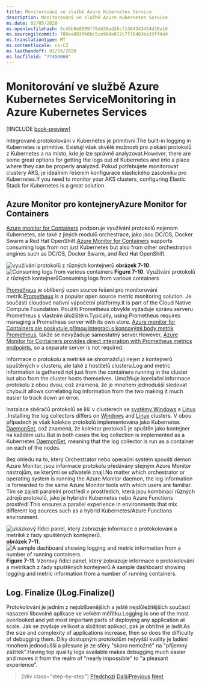 ```yaml
---
title: Monitorování ve službě Azure Kubernetes Service
description: Monitorování ve službě Azure Kubernetes Service
ms.date: 02/05/2020
ms.openlocfilehash: 5c46b9e8599f70d430ad26cf1364343454d30a16
ms.sourcegitcommit: 700ea803fb06c5ce98de017c7f76463ba33ff4a9
ms.translationtype: MT
ms.contentlocale: cs-CZ
ms.lasthandoff: 02/19/2020
ms.locfileid: "77450060"
---
```

# <a name="monitoring-in-azure-kubernetes-services"></a><span data-ttu-id="73108-103">Monitorování ve službě Azure Kubernetes Service</span><span class="sxs-lookup"><span data-stu-id="73108-103">Monitoring in Azure Kubernetes Services</span></span>

[!INCLUDE [book-preview](../../../includes/book-preview.md)]

<span data-ttu-id="73108-104">Integrované protokolování v Kubernetes je primitivní.</span><span class="sxs-lookup"><span data-stu-id="73108-104">The built-in logging in Kubernetes is primitive.</span></span> <span data-ttu-id="73108-105">Existují však skvělé možnosti pro získání protokolů z Kubernetes a na místo, kde je lze správně analyzovat.</span><span class="sxs-lookup"><span data-stu-id="73108-105">However, there are some great options for getting the logs out of Kubernetes and into a place where they can be properly analyzed.</span></span> <span data-ttu-id="73108-106">Pokud potřebujete monitorovat clustery AKS, je ideálním řešením konfigurace elastického zásobníku pro Kubernetes.</span><span class="sxs-lookup"><span data-stu-id="73108-106">If you need to monitor your AKS clusters, configuring Elastic Stack for Kubernetes is a great solution.</span></span>

## <a name="azure-monitor-for-containers"></a><span data-ttu-id="73108-107">Azure Monitor pro kontejnery</span><span class="sxs-lookup"><span data-stu-id="73108-107">Azure Monitor for Containers</span></span>

<span data-ttu-id="73108-108">[Azure monitor for Containers](https://docs.microsoft.com/azure/azure-monitor/insights/container-insights-overview) podporuje využívání protokolů nejenom Kubernetes, ale také z jiných modulů orchestrace, jako jsou DC/OS, Docker Swarm a Red Hat OpenShift.</span><span class="sxs-lookup"><span data-stu-id="73108-108">[Azure Monitor for Containers](https://docs.microsoft.com/azure/azure-monitor/insights/container-insights-overview) supports consuming logs from not just Kubernetes but also from other orchestration engines such as DC/OS, Docker Swarm, and Red Hat OpenShift.</span></span>

<span data-ttu-id="73108-109">![využívání protokolů z různých kontejnerů](./media/containers-diagram.png)
**obrázek 7-10**.</span><span class="sxs-lookup"><span data-stu-id="73108-109">![Consuming logs from various containers](./media/containers-diagram.png)
**Figure 7-10**.</span></span> <span data-ttu-id="73108-110">Využívání protokolů z různých kontejnerů</span><span class="sxs-lookup"><span data-stu-id="73108-110">Consuming logs from various containers</span></span>

<span data-ttu-id="73108-111">[Prometheus](https://prometheus.io/) je oblíbený open source řešení pro monitorování metrik.</span><span class="sxs-lookup"><span data-stu-id="73108-111">[Prometheus](https://prometheus.io/) is a popular open source metric monitoring solution.</span></span> <span data-ttu-id="73108-112">Je součástí cloudové nativní výpočetní platformy.</span><span class="sxs-lookup"><span data-stu-id="73108-112">It is part of the Cloud Native Compute Foundation.</span></span> <span data-ttu-id="73108-113">Použití Prometheus obvykle vyžaduje správu serveru Prometheus s vlastním úložištěm.</span><span class="sxs-lookup"><span data-stu-id="73108-113">Typically, using Prometheus requires managing a Prometheus server with its own store.</span></span> <span data-ttu-id="73108-114">[Azure monitor for Containers ale poskytuje přímou integraci s koncovými body metrik Prometheus](https://docs.microsoft.com/azure/azure-monitor/insights/container-insights-prometheus-integration), takže se nevyžaduje samostatný server.</span><span class="sxs-lookup"><span data-stu-id="73108-114">However, [Azure Monitor for Containers provides direct integration with Prometheus metrics endpoints](https://docs.microsoft.com/azure/azure-monitor/insights/container-insights-prometheus-integration), so a separate server is not required.</span></span>

<span data-ttu-id="73108-115">Informace o protokolu a metrikě se shromažďují nejen z kontejnerů spuštěných v clusteru, ale také z hostitelů clusteru.</span><span class="sxs-lookup"><span data-stu-id="73108-115">Log and metric information is gathered not just from the containers running in the cluster but also from the cluster hosts themselves.</span></span> <span data-ttu-id="73108-116">Umožňuje korelační informace protokolu z obou dvou, což znamená, že je mnohem jednodušší sledovat chybu.</span><span class="sxs-lookup"><span data-stu-id="73108-116">It allows correlating log information from the two making it much easier to track down an error.</span></span>

<span data-ttu-id="73108-117">Instalace sběračů protokolů se liší v clusterech se [systémy Windows](https://docs.microsoft.com/azure/azure-monitor/insights/containers#configure-a-log-analytics-windows-agent-for-kubernetes) a [Linux](https://docs.microsoft.com/azure/azure-monitor/insights/containers#configure-a-log-analytics-linux-agent-for-kubernetes) .</span><span class="sxs-lookup"><span data-stu-id="73108-117">Installing the log collectors differs on [Windows](https://docs.microsoft.com/azure/azure-monitor/insights/containers#configure-a-log-analytics-windows-agent-for-kubernetes) and [Linux](https://docs.microsoft.com/azure/azure-monitor/insights/containers#configure-a-log-analytics-linux-agent-for-kubernetes) clusters.</span></span> <span data-ttu-id="73108-118">V obou případech je však kolekce protokolů implementována jako Kubernetes [DaemonSet](https://kubernetes.io/docs/concepts/workloads/controllers/daemonset/), což znamená, že kolektor protokolů je spuštěn jako kontejner na každém uzlu.</span><span class="sxs-lookup"><span data-stu-id="73108-118">But in both cases the log collection is implemented as a Kubernetes [DaemonSet](https://kubernetes.io/docs/concepts/workloads/controllers/daemonset/), meaning that the log collector is run as a container on each of the nodes.</span></span>

<span data-ttu-id="73108-119">Bez ohledu na to, který Orchestrator nebo operační systém spouští démon Azure Monitor, jsou informace protokolu předávány stejným Azure Monitor nástrojům, se kterými se uživatelé znají.</span><span class="sxs-lookup"><span data-stu-id="73108-119">No matter which orchestrator or operating system is running the Azure Monitor daemon, the log information is forwarded to the same Azure Monitor tools with which users are familiar.</span></span> <span data-ttu-id="73108-120">Tím se zajistí paralelní prostředí v prostředích, která jsou kombinací různých zdrojů protokolů, jako je hybridní Kubernetes nebo Azure Functions prostředí.</span><span class="sxs-lookup"><span data-stu-id="73108-120">This ensures a parallel experience in environments that mix different log sources such as a hybrid Kubernetes/Azure Functions environment.</span></span>

<span data-ttu-id="73108-121">![ukázkový řídicí panel, který zobrazuje informace o protokolování a metrikě z řady spuštěných kontejnerů.](./media/containers-dashboard.png)
**obrázek 7-11**.</span><span class="sxs-lookup"><span data-stu-id="73108-121">![A sample dashboard showing logging and metric information from a number of running containers.](./media/containers-dashboard.png)
**Figure 7-11**.</span></span> <span data-ttu-id="73108-122">Vzorový řídicí panel, který zobrazuje informace o protokolování a metrikách z řady spuštěných kontejnerů.</span><span class="sxs-lookup"><span data-stu-id="73108-122">A sample dashboard showing logging and metric information from a number of running containers.</span></span>

## <a name="logfinalize"></a><span data-ttu-id="73108-123">Log. Finalize ()</span><span class="sxs-lookup"><span data-stu-id="73108-123">Log.Finalize()</span></span>

<span data-ttu-id="73108-124">Protokolování je jedním z nejoblíbenějších a ještě nejdůležitějších součástí nasazení libovolné aplikace ve velkém měřítku.</span><span class="sxs-lookup"><span data-stu-id="73108-124">Logging is one of the most overlooked and yet most important parts of deploying any application at scale.</span></span> <span data-ttu-id="73108-125">Jak se zvyšuje velikost a složitost aplikací, pak je obtížné je ladit.</span><span class="sxs-lookup"><span data-stu-id="73108-125">As the size and complexity of applications increase, then so does the difficulty of debugging them.</span></span> <span data-ttu-id="73108-126">Díky dostupným protokolům nejvyšší kvality je ladění mnohem jednodušší a přesune je ze sféry "skoro nemožné" na "příjemný zážitek".</span><span class="sxs-lookup"><span data-stu-id="73108-126">Having top quality logs available makes debugging much easier and moves it from the realm of "nearly impossible" to "a pleasant experience".</span></span>

>[!div class="step-by-step"]
><span data-ttu-id="73108-127">[Předchozí](logging-with-elastic-stack.md)
>[Další](azure-monitor.md)</span><span class="sxs-lookup"><span data-stu-id="73108-127">[Previous](logging-with-elastic-stack.md)
[Next](azure-monitor.md)</span></span>
